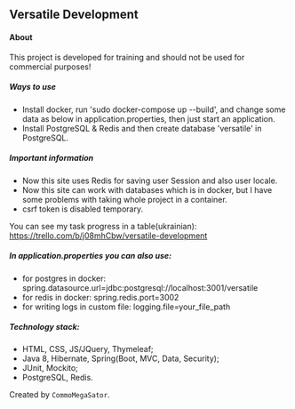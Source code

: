 ## Versatile Development
#### About
This project is developed for training and should not be used for commercial purposes!

##### Ways to use
* Install docker, run 'sudo docker-compose up --build',
and change some data as below in application.properties,
then just start an application.
* Install PostgreSQL & Redis and then create database 'versatile' in PostgreSQL.

##### Important information
* Now this site uses Redis for saving user Session and also user locale.
* Now this site can work with databases which is in docker, but I have some problems with taking whole project in a container.
* csrf token is disabled temporary.

You can see my task progress in a table(ukrainian): 
https://trello.com/b/j08mhCbw/versatile-development

##### In application.properties you can also use: 
* for postgres in docker: spring.datasource.url=jdbc:postgresql://localhost:3001/versatile
* for redis in docker: spring.redis.port=3002
* for writing logs in custom file: logging.file=your_file_path

##### Technology stack:
* HTML, CSS, JS/JQuery, Thymeleaf;
* Java 8, Hibernate, Spring(Boot, MVC, Data, Security);
* JUnit, Mockito;
* PostgreSQL, Redis.

Created by `CommoMegaSator`.
